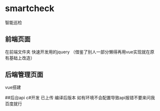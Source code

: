 # smartcheck
智能巡检

## 前端页面
在前端文件夹 快速开发用的jquery （借鉴了别人一部分懒得再用vue实现就在原有基础上改造）

## 后端管理页面
vue搭建

##后台api 
c#开发 已上传 编译后版本  如有环境不会配置导致api报错不要来问我百度就行
